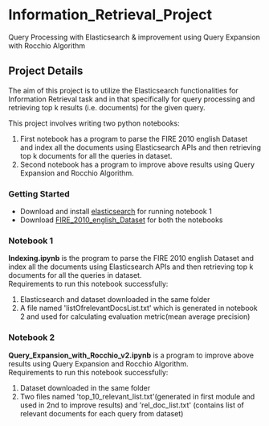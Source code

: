 # Information_Retrieval_Project
Query Processing with Elasticsearch &amp; improvement using Query Expansion with Rocchio Algorithm

## Project Details
The aim of this project is to utilize the Elasticsearch functionalities for Information Retrieval task and in that specifically for query processing and retrieving top k results (i.e. documents) for the given query.

This project involves writing two python notebooks:
1. First notebook has a program to parse the FIRE 2010 english Dataset and index all the documents using Elasticsearch APIs and then retrieving top k documents for all the queries in dataset.
2. Second notebook has a program to improve above results using Query Expansion and Rocchio Algorithm.

### Getting Started
* Download and install [elasticsearch](http://www.google.fr/ "elasticsearch") for running notebook 1
* Download [FIRE_2010_english_Dataset](https://drive.google.com/file/d/1JuawXQmYVkjpfL3H0blqjDrqw8V1lHrC "FIRE_2010_english_Dataset") for both the notebooks

### Notebook 1
**Indexing.ipynb** is the program to parse the FIRE 2010 english Dataset and index all the documents using Elasticsearch APIs and then retrieving top k documents for all the queries in dataset.\
Requirements to run this notebook successfully:
1) Elasticsearch and dataset downloaded in the same folder 
2) A file named 'listOfrelevantDocsList.txt' which is generated in notebook 2 and used for calculating evaluation metric(mean average precision)

### Notebook 2
**Query_Expansion_with_Rocchio_v2.ipynb** is a program to improve above results using Query Expansion and Rocchio Algorithm.\
Requirements to run this notebook successfully:
1) Dataset downloaded in the same folder 
2) Two files named 'top_10_relevant_list.txt'(generated in first module and used in 2nd to improve results) and 'rel_doc_list.txt' (contains list of relevant documents for each query from dataset)
